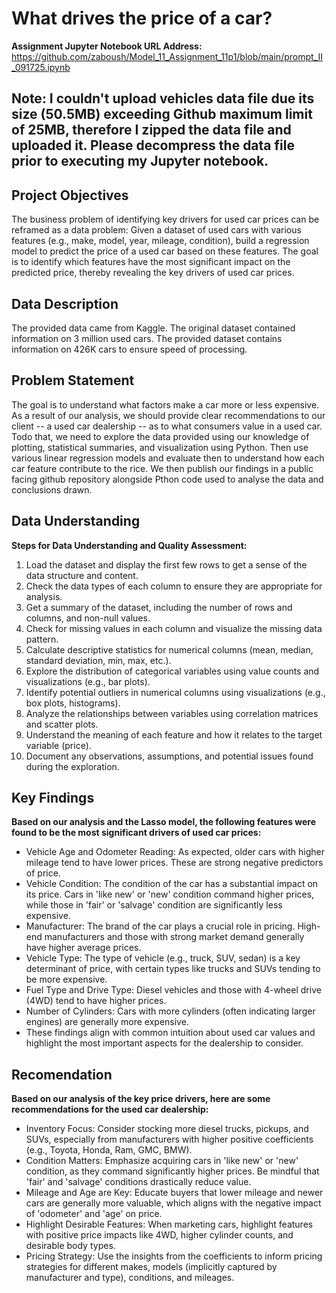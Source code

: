 # What drives the price of a car?
**Assignment Jupyter Notebook URL Address:** https://github.com/zaboush/Model_11_Assignment_11p1/blob/main/prompt_II_091725.ipynb
## Note: I couldn't upload vehicles data file due its size (50.5MB) exceeding Github maximum limit of 25MB, therefore I zipped the data file and uploaded it. Please decompress the data file prior to executing my Jupyter notebook.
## Project Objectives
The business problem of identifying key drivers for used car prices can be reframed as a data problem:
Given a dataset of used cars with various features (e.g., make, model, year, mileage, condition), build a regression model to predict the price of a used car based on these features.
The goal is to identify which features have the most significant impact on the predicted price, thereby revealing the key drivers of used car prices.
## Data Description
The provided data came from Kaggle. The original dataset contained information on 3 million used cars. The provided dataset contains information on 426K cars to ensure speed of processing. 
## Problem Statement
The goal is to understand what factors make a car more or less expensive. As a result of our analysis, we should provide clear recommendations to our client -- a used car dealership -- as to what consumers value in a used car.
Todo that, we need to explore the data provided using our knowledge of plotting, statistical summaries, and visualization using Python. Then use various linear regression models and evaluate then to understand how each car feature contribute to the rice. We then publish our findings in a public facing github repository alongside Pthon code used to analyse the data and conclusions drawn.
## Data Understanding
**Steps for Data Understanding and Quality Assessment:**  
1. Load the dataset and display the first few rows to get a sense of the data structure and content.
2. Check the data types of each column to ensure they are appropriate for analysis.
3. Get a summary of the dataset, including the number of rows and columns, and non-null values.
4. Check for missing values in each column and visualize the missing data pattern.
5. Calculate descriptive statistics for numerical columns (mean, median, standard deviation, min, max, etc.).
6. Explore the distribution of categorical variables using value counts and visualizations (e.g., bar plots).
7. Identify potential outliers in numerical columns using visualizations (e.g., box plots, histograms).
8. Analyze the relationships between variables using correlation matrices and scatter plots.
9. Understand the meaning of each feature and how it relates to the target variable (price).
10. Document any observations, assumptions, and potential issues found during the exploration.
## Key Findings
**Based on our analysis and the Lasso model, the following features were found to be the most significant drivers of used car prices:**
- Vehicle Age and Odometer Reading: As expected, older cars with higher mileage tend to have lower prices. These are strong negative predictors of price.
- Vehicle Condition: The condition of the car has a substantial impact on its price. Cars in 'like new' or 'new' condition command higher prices, while those in 'fair' or 'salvage' condition are significantly less expensive.
- Manufacturer: The brand of the car plays a crucial role in pricing. High-end manufacturers and those with strong market demand generally have higher average prices.
- Vehicle Type: The type of vehicle (e.g., truck, SUV, sedan) is a key determinant of price, with certain types like trucks and SUVs tending to be more expensive.
- Fuel Type and Drive Type: Diesel vehicles and those with 4-wheel drive (4WD) tend to have higher prices.
- Number of Cylinders: Cars with more cylinders (often indicating larger engines) are generally more expensive.
- These findings align with common intuition about used car values and highlight the most important aspects for the dealership to consider.
## Recomendation
**Based on our analysis of the key price drivers, here are some recommendations for the used car dealership:**
- Inventory Focus: Consider stocking more diesel trucks, pickups, and SUVs, especially from manufacturers with higher positive coefficients (e.g., Toyota, Honda, Ram, GMC, BMW).
- Condition Matters: Emphasize acquiring cars in 'like new' or 'new' condition, as they command significantly higher prices. Be mindful that 'fair' and 'salvage' conditions drastically reduce value.
- Mileage and Age are Key: Educate buyers that lower mileage and newer cars are generally more valuable, which aligns with the negative impact of 'odometer' and 'age' on price.
- Highlight Desirable Features: When marketing cars, highlight features with positive price impacts like 4WD, higher cylinder counts, and desirable body types.
- Pricing Strategy: Use the insights from the coefficients to inform pricing strategies for different makes, models (implicitly captured by manufacturer and type), conditions, and mileages.
